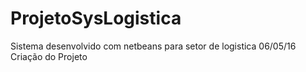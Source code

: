 # ProjetoSysLogistica
Sistema desenvolvido com netbeans para setor de logistica
06/05/16 Criação do Projeto
